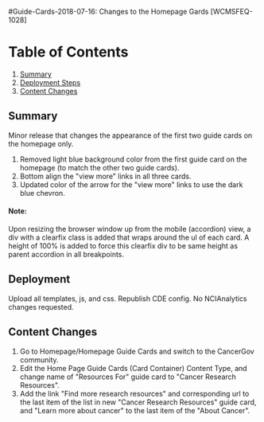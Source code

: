 #Guide-Cards-2018-07-16: Changes to the Homepage Gards [WCMSFEQ-1028]

# Table of Contents
1. [Summary](#summary)
2. [Deployment Steps](#deploy)
3. [Content Changes](#content-changes)

<a name="summary"></a>
## Summary
Minor release that changes the appearance of the first two guide cards on the homepage only.  
1. Removed light blue background color from the first guide card on the homepage (to match the other two guide cards).
2. Bottom align the "view more" links in all three cards.  
3. Updated color of the arrow for the "view more" links to use the dark blue chevron.

#### Note: 
Upon resizing the browser window up from the mobile (accordion) view, a div with a clearfix class is added that wraps around the ul of each card. A height of 100% is added to force this clearfix div to be same height as parent accordion in all breakpoints.

<a name="deploy"></a>
## Deployment
Upload all templates, js, and css. Republish CDE config.
No NCIAnalytics changes requested.

<a name="content-changes"></a>
## Content Changes
1. Go to Homepage/Homepage Guide Cards and switch to the CancerGov community. 
2. Edit the Home Page Guide Cards (Card Container) Content Type, and change name of "Resources For" guide card to "Cancer Research Resources".
3. Add the link "Find more research resources" and corresponding url to the last item of the list in new "Cancer Research Resources" guide card, and "Learn more about cancer" to the last item of the "About Cancer".


